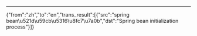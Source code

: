 ---
{"from":"zh","to":"en","trans_result":[{"src":"spring bean\u521d\u59cb\u5316\u8fc7\u7a0b","dst":"Spring bean initialization process"}]}